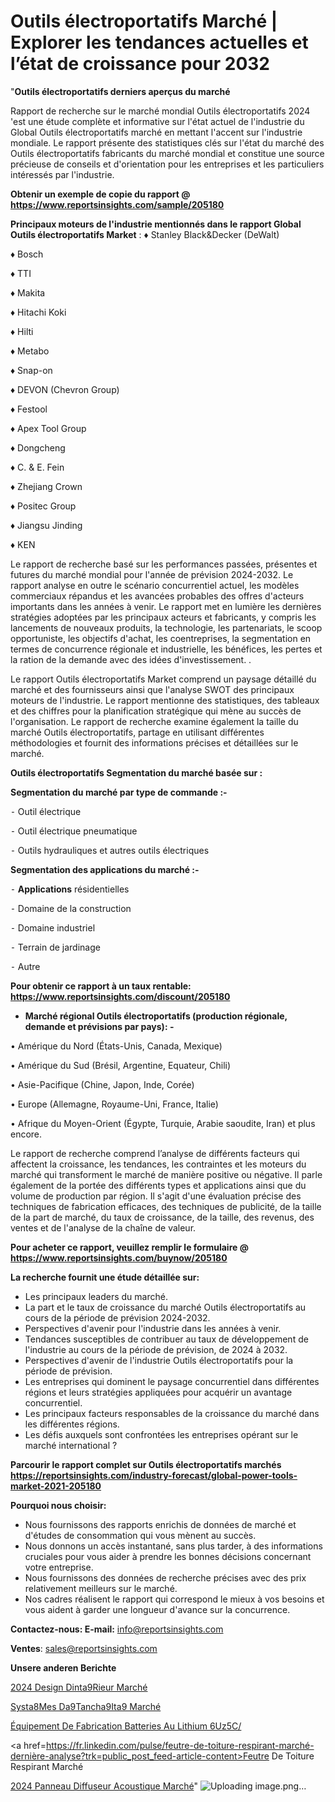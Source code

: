 # Outils électroportatifs Marché | Explorer les tendances actuelles et l’état de croissance pour 2032

"<strong>Outils électroportatifs derniers aperçus du marché</strong>

Rapport de recherche sur le marché mondial Outils électroportatifs 2024 'est une étude complète et informative sur l'état actuel de l'industrie du Global Outils électroportatifs marché en mettant l'accent sur l'industrie mondiale. Le rapport présente des statistiques clés sur l'état du marché des Outils électroportatifs fabricants du marché mondial et constitue une source précieuse de conseils et d'orientation pour les entreprises et les particuliers intéressés par l'industrie.

<strong>Obtenir un exemple de copie du rapport @ <a href=https://www.reportsinsights.com/sample/205180>https://www.reportsinsights.com/sample/205180</a></strong>

<strong>Principaux moteurs de l'industrie mentionnés dans le rapport Global Outils électroportatifs Market</strong> :
♦ Stanley Black&Decker (DeWalt)

♦ Bosch

♦ TTI

♦ Makita

♦ Hitachi Koki

♦ Hilti

♦ Metabo

♦ Snap-on

♦ DEVON (Chevron Group)

♦ Festool

♦ Apex Tool Group

♦ Dongcheng

♦ C. & E. Fein

♦ Zhejiang Crown

♦ Positec Group

♦ Jiangsu Jinding

♦ KEN

Le rapport de recherche basé sur les performances passées, présentes et futures du marché mondial pour l'année de prévision 2024-2032. Le rapport analyse en outre le scénario concurrentiel actuel, les modèles commerciaux répandus et les avancées probables des offres d'acteurs importants dans les années à venir. Le rapport met en lumière les dernières stratégies adoptées par les principaux acteurs et fabricants, y compris les lancements de nouveaux produits, la technologie, les partenariats, le scoop opportuniste, les objectifs d'achat, les coentreprises, la segmentation en termes de concurrence régionale et industrielle, les bénéfices, les pertes et la ration de la demande avec des idées d'investissement. .

Le rapport Outils électroportatifs Market comprend un paysage détaillé du marché et des fournisseurs ainsi que l'analyse SWOT des principaux moteurs de l'industrie. Le rapport mentionne des statistiques, des tableaux et des chiffres pour la planification stratégique qui mène au succès de l'organisation. Le rapport de recherche examine également la taille du marché Outils électroportatifs, partage en utilisant différentes méthodologies et fournit des informations précises et détaillées sur le marché.

<strong>Outils électroportatifs Segmentation du marché basée sur :</strong>

<strong>Segmentation du marché par type de commande :-</strong>

⁃ Outil électrique

⁃ Outil électrique pneumatique

⁃ Outils hydrauliques et autres outils électriques

<strong>Segmentation des applications du marché :-</strong>

⁃ <strong>Applications</strong> résidentielles

⁃ Domaine de la construction

⁃ Domaine industriel

⁃ Terrain de jardinage

⁃ Autre

<strong>Pour obtenir ce rapport à un taux rentable: <a href=https://www.reportsinsights.com/discount/205180>https://www.reportsinsights.com/discount/205180</a></strong>
<ul>
  <li><strong>Marché régional Outils électroportatifs (production régionale, demande et prévisions par pays): -</strong></li>
</ul>
• Amérique du Nord (États-Unis, Canada, Mexique)

• Amérique du Sud (Brésil, Argentine, Equateur, Chili)

• Asie-Pacifique (Chine, Japon, Inde, Corée)

• Europe (Allemagne, Royaume-Uni, France, Italie)

• Afrique du Moyen-Orient (Égypte, Turquie, Arabie saoudite, Iran) et plus encore.

Le rapport de recherche comprend l’analyse de différents facteurs qui affectent la croissance, les tendances, les contraintes et les moteurs du marché qui transforment le marché de manière positive ou négative. Il parle également de la portée des différents types et applications ainsi que du volume de production par région. Il s'agit d'une évaluation précise des techniques de fabrication efficaces, des techniques de publicité, de la taille de la part de marché, du taux de croissance, de la taille, des revenus, des ventes et de l'analyse de la chaîne de valeur.

<strong>Pour acheter ce rapport, veuillez remplir le formulaire @   <a href=https://www.reportsinsights.com/buynow/205180>https://www.reportsinsights.com/buynow/205180</a></strong>

<strong>La recherche fournit une étude détaillée sur:</strong>
<ul>
  <li>Les principaux leaders du marché.</li>
  <li>La part et le taux de croissance du marché Outils électroportatifs au cours de la période de prévision 2024-2032.</li>
  <li>Perspectives d'avenir pour l'industrie dans les années à venir.</li>
  <li>Tendances susceptibles de contribuer au taux de développement de l'industrie au cours de la période de prévision, de 2024 à 2032.</li>
  <li>Perspectives d'avenir de l'industrie Outils électroportatifs pour la période de prévision.</li>
  <li>Les entreprises qui dominent le paysage concurrentiel dans différentes régions et leurs stratégies appliquées pour acquérir un avantage concurrentiel.</li>
  <li>Les principaux facteurs responsables de la croissance du marché dans les différentes régions.</li>
  <li>Les défis auxquels sont confrontées les entreprises opérant sur le marché international ?</li>
</ul>

<strong>Parcourir le rapport complet sur Outils électroportatifs marchés <a href=https://reportsinsights.com/industry-forecast/global-power-tools-market-2021-205180>https://reportsinsights.com/industry-forecast/global-power-tools-market-2021-205180</a></strong>

<strong>Pourquoi nous choisir:</strong>
<ul>
  <li>Nous fournissons des rapports enrichis de données de marché et d'études de consommation qui vous mènent au succès.</li>
  <li>Nous donnons un accès instantané, sans plus tarder, à des informations cruciales pour vous aider à prendre les bonnes décisions concernant votre entreprise.</li>
  <li>Nous fournissons des données de recherche précises avec des prix relativement meilleurs sur le marché.</li>
  <li>Nos cadres réalisent le rapport qui correspond le mieux à vos besoins et vous aident à garder une longueur d'avance sur la concurrence.</li>
</ul>
<strong>Contactez-nous:
</strong><strong>E-mail:</strong> <a href=mailto:info@reportsinsights.com>info@reportsinsights.com</a>

<strong>Ventes</strong>: <a href=mailto:sales@reportsinsights.com>sales@reportsinsights.com</a>

<strong>Unsere anderen Berichte</strong>

<a href=https://www.linkedin.com/pulse/2024-design-dint%C3%A9rieur-march%C3%A9-segmentation-tendances-u05qc/>2024 Design Dinta9Rieur Marché</a>

<a href=https://www.linkedin.com/pulse/syst%C3%A8mes-d%C3%A9tanch%C3%A9it%C3%A9-march%C3%A9-de-la-taille-2024-pq4gc/>Systa8Mes Da9Tancha9Ita9 Marché</a>

<a href=https://www.linkedin.com/pulse/équipement-de-fabrication-batteries-au-lithium-6uz5c/>Équipement De Fabrication Batteries Au Lithium 6Uz5C/</a>

<a href=https://fr.linkedin.com/pulse/feutre-de-toiture-respirant-marché-dernière-analyse?trk=public_post_feed-article-content>Feutre De Toiture Respirant Marché</a>

<a href=https://www.linkedin.com/pulse/2024-panneau-diffuseur-acoustique-march%C3%A9-j8ykf/>2024 Panneau Diffuseur Acoustique Marché</a>"
![Uploading image.png…]()
